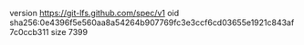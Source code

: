 version https://git-lfs.github.com/spec/v1
oid sha256:0e4396f5e560aa8a54264b907769fc3e3ccf6cd03655e1921c843af7c0ccb311
size 7399
